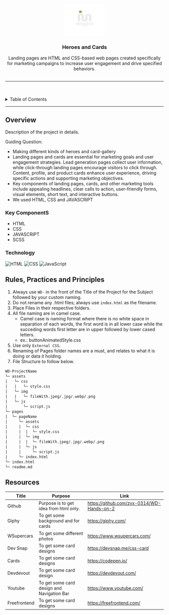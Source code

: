 <a name="readme-top">

<br/>

<br />
<div align="center">
  <a href="https://github.com/Seanmojica17">
  <!-- TODO: If you want to add logo or banner you can add it here -->
    <img src="/assets/img/Brown Simple Interior Furniture Initial Logo.png" alt="Mojics" width="130" height="100">
  </a>
<!-- TODO: Change Title to the name of the title of your Project -->
  <h3 align="center">Heroes and Cards</h3>
</div>
<!-- TODO: Make a short description -->
<div align="center">
    Landing pages are HTML and CSS-based web pages created specifically for marketing campaigns to increase user engagement and drive specified behaviors.
</div>

<br />

---

<br />
<br />

<!-- TODO: If you want to add more layers for your readme -->
<details>
  <summary>Table of Contents</summary>
  <ol>
    <li>
      <a href="#overview">Overview</a>
      <ol>
        <li>
          <a href="#key-components">Key Components</a>
        </li>
        <li>
          <a href="#technology">Technology</a>
        </li>
      </ol>
    </li>
    <li>
      <a href="#rule,-practices-and-principles">Rules, Practices and Principles</a>
    </li>
    <li>
      <a href="#resources">Resources</a>
    </li>
  </ol>
</details>

---

## Overview

<!-- TODO: To be changed -->
<!-- The following are just sample -->
Description of the project in details.

Guiding Question:
- Making different kinds of heroes and card-gallery
- Landing pages and cards are essential for marketing goals and user engagement strategies. Lead generation pages collect user information, while click-through landing pages encourage    visitors to click through. Content, profile, and product cards enhance user experience, driving specific actions and supporting marketing objectives.
- Key components of landing pages, cards, and other marketing tools include appealing headlines, clear calls to action, user-friendly forms, visual elements, short text, and interactive buttons.
- We used HTML, CSS and JAVASCRIPT

### Key ComponentS
- HTML
- CSS
- JAVASCRIPT
- SCSS

### Technology
<!-- TODO: List of Technology Used -->
![HTML](https://img.shields.io/badge/HTML-E34F26?style=for-the-badge&logo=html5&logoColor=white)
![CSS](https://img.shields.io/badge/CSS-1572B6?style=for-the-badge&logo=css3&logoColor=white)
![JavaScript](https://img.shields.io/badge/JavaScript-F7DF1E?style=for-the-badge&logo=javascript&logoColor=white)

## Rules, Practices and Principles
1. Always use `WD-` in the front of the Title of the Project for the Subject followed by your custom naming.
2. Do not rename any .html files; always use `index.html` as the filename.
3. Place Files in their respective folders.
4. All file naming are in camel case.
   - Camel case is naming format where there is no white space in separation of each words, the first word is in all lower case while the succeding words first letter are in upper followed by lower cased letters.
   - ex.: buttonAnimatedStyle.css
5. Use only `External CSS`.
6. Renaming of Pages folder names are a must, and relates to what it is doing or data it holding.
7. File Structure to follow below.

```
WD-ProjectName
└─ assets
|   └─ css
|   |   └─ style.css
|   └─ img
|   |   └─ fileWith.jpeg/.jpg/.webp/.png
|   └─ js
|       └─ script.js
└─ pages
|  └─ pageName
|     └─ assets
|     |  └─ css
|     |  |  └─ style.css
|     |  └─ img
|     |  |  └─ fileWith.jpeg/.jpg/.webp/.png
|     |  └─ js
|     |     └─ script.js
|     └─ index.html
└─ index.html
└─ readme.md
```

## Resources

<!-- TODO: Add References -->
| Title | Purpose | Link |
|-|-|-|
|Github|Purpose is to get idea from html only.|https://github.com/zyx-0314/WD-Hands-on-2|
|Giphy|To get some background and for cards|https://giphy.com/|
|WSupercars|To get some different photos|https://www.wsupercars.com/|
|Dev Snap|To get some card designs|https://devsnap.me/css-card|
|Cards|To get some card designs|https://codepen.io/|
|Devdevout|To get some card design|https://devdevout.com/|
|Youtube|To get some card design and Navigation Bar|https://www.youtube.com/|
|Freefrontend|To get some card designs|https://freefrontend.com/|



